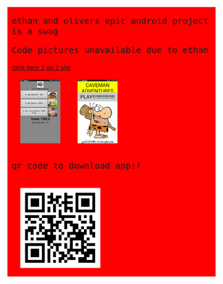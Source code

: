 <link href="https://fonts.googleapis.com/css?family=Ubuntu+Mono&display=swap" rel="stylesheet">

<div class="row">
  <div class="column">
    <p>ethan and olivers epic android project is a swag</p>
    <p>Code pictures unavailable due to ethan<br></p>
    <a href="https://thog10million.github.io/ethan-and-olivers-epic-android-project/">click here 2 go 2 site</a>
  </div>
  <div class="column">
    <img src="Screenshot_2019-11-18-10-13-38[1].png"> 
    <img src="Screenshot_2019-11-18-10-13-45[1].png">
  </div>
  <div class="column">
    <p>qr code to download app!!</p>
    <img src="qr.png" class="qr">
  </div>
</div>
<style>
  img {
    width: 20%;
    padding: 20px;
    float: left;
  }
  .container {
    margin: 0 10%;
    max-width: 100%;
  }
  .qr {
    width: 40%;
  }
  p {
    font-family: 'Ubuntu Mono', monospace;
    font-size: 20px;
  }
  div {
    margin: 0 10px;
    background-color: red;
  }
  
  .column {
    float: left;
    width: 25%;
  }

  .row:after {
    content: "";
    display: table;
    clear: both;
  }
</style>
